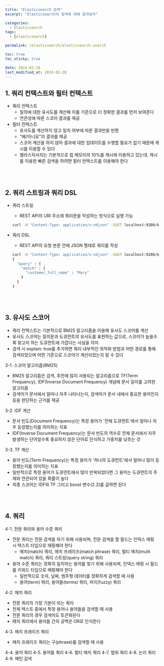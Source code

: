 ```yaml
---
title: "Elasticsearch 검색"
excerpt: "Elasticsearch의 검색에 대해 알아보자"

categories:
  - Elasticsearch
tags:
  - [elasticsearch]

permalink: /elasticsearch/elasticsearch-search

toc: true
toc_sticky: true

date: 2024-02-28
last_modified_at: 2024-02-28
---
```


## 1. 쿼리 컨텍스트와 필터 컨텍스트
- 쿼리 컨텍스트
  - 질의에 대한 유사도를 계산해 이를 기준으로 더 정확한 결과를 먼저 보여준다
  - 연관성에 따른 스코어 결과를 제공
- 필터 컨텍스트
  - 유사도를 계산하지 않고 일치 여부에 따른 결과만을 반환
  - "예/아니요"의 결과를 제공
  - 스코어 계산을 하지 않아 결과에 대한 업데이트를 수행할 필요가 없기 때문에 캐시를 이용할 수 있다
  - 엘라스틱서치는 기본적으로 힙 메모리의 10%를 캐시에 이용하고 있는데, 캐시를 이용한 빠른 검색을 하려면 필터 컨텍스트를 이용해야 한다

<br>
<br>

## 2. 쿼리 스트링과 쿼리 DSL
- 퀴리 스트링
  - REST API의 URI 주소에 쿼리문을 작성하는 방식으로 실행 가능

  ``` bash
  curl -H "Content-Type: application/x-ndjson" -XGET localhost:9200/kibana_sample_data_ecommerce/_search?q=customer_fullname:Mary
  ```
- 쿼리 DSL
  - REST API의 요청 본문 안에 JSON 형태로 쿼리를 작성
  
  ``` bash
  curl -H "Content-Type: application/x-ndjson" -XGET localhost:9200/kibana_sample_data_ecommerce/_search
  {
    "query" : {
      "match" : {
        "customer_full_name" : "Mary"
      }
    }
  }
  ```

<br>
<br>

## 3. 유사도 스코어
- 쿼리 컨텍스트는 기본적으로 BM25 알고리즘을 이용해 유사도 스코어를 계산
- 유사도 스코어는 질의문과 도큐먼트의 유사도를 표현하는 값으로, 스코어가 높을수록 찾고자 하는 도큐먼트에 가깝다는 사실을 의미
- 검색 시 explain: true를 추가하면 쿼리 내부적인 최적화 방법과 어떤 경로를 통해 검색되었으며 어떤 기준으로 스코어가 계산되었는지 알 수 있다

3-1. 스코어 알고리즘(BM25)
- BM25 알고리즘은 검색, 추천에 많이 사용되는 알고리즘으로 TF(Term Frequency), IDF(Inverse Document Frequency) 개념에 문서 길이를 고려한 알고리즘
- 검색어가 문서에서 얼마나 자주 나타나는지, 검색어가 문서 내에서 중요한 용어인지 등을 판단하는 근거를 제공

3-2. IDF 계산
- 문서 빈도(Document Frequency)는 특정 용어가 '전체 도큐먼트'에서 얼마나 자주 등장했는지를 의미하는 지표
- IDF(Inverse Document Frequency)는 문서 빈도의 역수로 전체 문서에서 자주 발생하는 단어일수록 중요하지 않은 단어로 인식하고 가중치를 낮추는 것

3-3. TF 계산
- 용어 빈도(Term Frequency)는 특정 용어가 '하나의 도큐먼트'에서 얼마나 많이 등장했는지를 의미하는 지표
- 일반적으로 특정 용어가 도큐먼트에서 많이 반복되었다면 그 용어는 도큐먼트의 주제와 연관되어 있을 확률이 높다
- 최종 스코어는 IDF와 TF 그리고 boost 변수(2.2)를 곱하면 된다

<br>
<br>

## 4. 쿼리

4-1. 전문 쿼리와 용어 수준 쿼리
- 전문 쿼리는 전문 검색을 하기 위해 사용되며, 전문 검색을 할 필드는 인덱스 매핑 시 텍스트 타입으로 매핑해야 한다
  - 매치(match) 쿼리, 매치 프레이즈(match phrase) 쿼리, 멀티 매치(multi match) 쿼리, 쿼리 스트링(query string) 쿼리
- 용어 수준 쿼리는 정확히 일치하는 용어를 찾기 위해 사용되며, 인덱스 매핑 시 필드를 키워드 타입으로 매핑해야 한다
  - 일반적으로 숫자, 날짜, 범주형 데이터를 정확하게 검색할 때 사용
  - 용어(term) 쿼리, 용어들(terms) 쿼리, 퍼지(fuzzy) 쿼리

4-2. 매치 쿼리
- 전문 쿼리의 가장 기본이 되는 쿼리
- 전체 텍스트 중에서 특정 용어나 용어들을 검색할 때 사용
- 전문 쿼리의 경우 검색어도 토큰화된다
- 매치 쿼리에서 용어들 간의 공백은 OR로 인식한다

4-3. 매치 프레이즈 쿼리
- 매치 프레이즈 쿼리는 구(phrase)를 검색할 때 사용

4-4. 용어 쿼리
4-5. 용어들 쿼리
4-6. 멀티 매치 쿼리
4-7. 범위 쿼리
4-8. 논리 쿼리
4-9. 패턴 검색